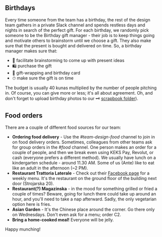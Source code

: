 ## Birthdays

Every time someone from the team has a birthday, the rest of the design team gathers in a private Slack channel and spends restless days and nights in search of the perfect gift. For each birthday, we randomly pick someone to be the Birthday gift manager - their job is to keep things going and motivate others to brainstorm until we choose a gift. They also make sure that the present is bought and delivered on time. So, a birthday manager makes sure that:

- 💬 facilitate brainstorming to come up with present ideas
- 🛍 purchase the gift
- 🎁 gift-wrapping and birthday card
- ⏱ make sure the gift is on time

The budget is usually 40 kunas multiplied by the number of people pitching in. Of course, you can give more or less; it's all about agreement. Oh, and don't forget to upload birthday photos to our 🗝 [scrapbook folder](https://drive.google.com/drive/folders/1LvWpKhQhtg4zaJybv5-GY9CiKTl2mWsN?usp=sharing)).


## Food orders

There are a couple of different food sources for our team:

- **Ordering food delivery** - Use the *#team-design-food* channel to join in on food delivery orders. Sometimes, colleagues from other teams ask for group orders in the *#food* channel. One person makes an order for a couple of people, and then we break even using KEKS Pay, Revolut, or cash (everyone prefers a different method). We usually have lunch on a kindergarten schedule - around 11.30 AM. Some of us (Ante) like to eat like an adult in the afternoon (~2 PM).
- **Restaurant Trattoria Laterale** - Check out their [Facebook page](https://www.facebook.com/trattorialaterale) for a weekly menu. It's the restaurant on the ground floor of the building next door (Strojarska 20).
- **Restaurant(?) Magazinska** - in the mood for something grilled or fried a couple of times? Beware, going for lunch there could take up around an hour, and you'll need to take a nap afterward. Sadly, the only vegetarian option here is fries.
- **Asian Garden** - It's the Chinese place around the corner. Go there only on Wednesdays. Don't even ask for a menu; order C2.
- **Bring a home-cooked meal!** Everyone will be jelly.

Happy munching!
